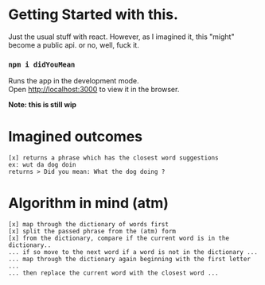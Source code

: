# Getting Started with this.

Just the usual stuff with react. However, as I imagined it, this "might" become a public api. or no, well, fuck it.

### `npm i didYouMean`

Runs the app in the development mode.\
Open [http://localhost:3000](http://localhost:3000) to view it in the browser.

**Note: this is still wip**

# Imagined outcomes

```
[x] returns a phrase which has the closest word suggestions
ex: wut da dog doin
returns > Did you mean: What the dog doing ?
```

# Algorithm in mind (atm)

```
[x] map through the dictionary of words first
[x] split the passed phrase from the (atm) form
[x] from the dictionary, compare if the current word is in the dictionary..
... if so move to the next word if a word is not in the dictionary ...
... map through the dictionary again beginning with the first letter ...
... then replace the current word with the closest word ...
```
